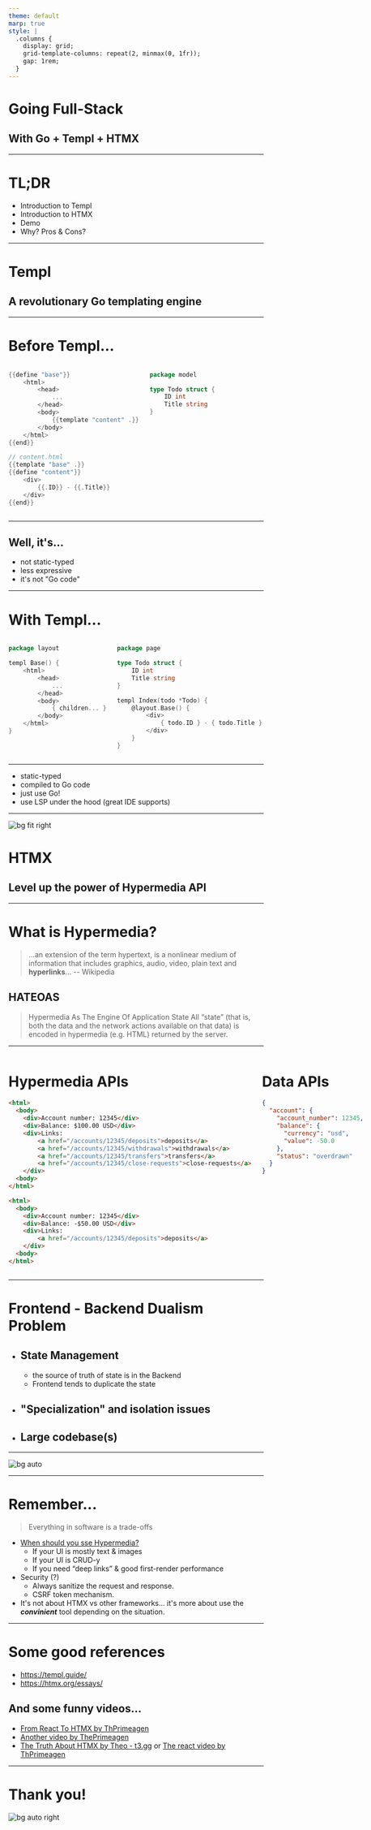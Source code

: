 ```yaml
---
theme: default
marp: true
style: |
  .columns {
    display: grid;
    grid-template-columns: repeat(2, minmax(0, 1fr));
    gap: 1rem;
  }
---
```


# Going Full-Stack

## With Go + Templ + HTMX

---

# TL;DR

- Introduction to Templ
- Introduction to HTMX
- Demo
- Why? Pros & Cons?

---

# Templ

## A revolutionary Go templating engine

---

# Before Templ...

<div class="columns">
<div>

```go
{{define "base"}}
    <html>
        <head>
            ...
        </head>
        <body>
            {{template "content" .}}
        </body>
    </html>
{{end}}
```

```go
// content.html
{{template "base" .}}
{{define "content"}}
    <div>
        {{.ID}} - {{.Title}}
    </div>
{{end}}
```

</div><div>

```go
package model

type Todo struct {
    ID int
    Title string
}

```

</div></div>

---

## Well, it's...

- not static-typed
- less expressive
- it's not "Go code"

---

# With Templ...

<div class="columns">
<div>

```go
package layout

templ Base() {
	<html>
		<head>
			...
		</head>
		<body>
			{ children... }
		</body>
	</html>
}
```

</div><div>

```go
package page

type Todo struct {
    ID int
    Title string
}

templ Index(todo *Todo) {
	@layout.Base() {
		<div>
			{ todo.ID } - { todo.Title }
		</div>
	}
}
```

</div></div>

---

- static-typed
- compiled to Go code
- just use Go!
- use LSP under the hood (great IDE supports)

---

![bg fit right](meme.png)

# HTMX

## Level up the power of Hypermedia API

---

# What is Hypermedia?

> ...an extension of the term hypertext, is a nonlinear medium of information that includes graphics, audio, video, plain text and **hyperlinks**... -- Wikipedia

## HATEOAS

> Hypermedia As The Engine Of Application State
> All “state” (that is, both the data and the network actions available on that data) is encoded in hypermedia (e.g. HTML) returned by the server.

---

<div class="columns">
<div>

# Hypermedia APIs

```html
<html>
  <body>
    <div>Account number: 12345</div>
    <div>Balance: $100.00 USD</div>
    <div>Links:
        <a href="/accounts/12345/deposits">deposits</a>
        <a href="/accounts/12345/withdrawals">withdrawals</a>
        <a href="/accounts/12345/transfers">transfers</a>
        <a href="/accounts/12345/close-requests">close-requests</a>
    </div>
  <body>
</html>
```

```html
<html>
  <body>
    <div>Account number: 12345</div>
    <div>Balance: -$50.00 USD</div>
    <div>Links:
        <a href="/accounts/12345/deposits">deposits</a>
    </div>
  <body>
</html>
```

</div><div>

# Data APIs

```json
{
  "account": {
    "account_number": 12345,
    "balance": {
      "currency": "usd",
      "value": -50.0
    },
    "status": "overdrawn"
  }
}
```

</div></div>

---

# Frontend - Backend Dualism Problem

- ## State Management

  - the source of truth of state is in the Backend
  - Frontend tends to duplicate the state

- ## "Specialization" and isolation issues
- ## Large codebase(s)

---

![bg auto](meme3.jpeg)

---

# Remember...

> Everything in software is a trade-offs

- [When should you sse Hypermedia?](https://htmx.org/essays/when-to-use-hypermedia/)
  - If your UI is mostly text & images
  - If your UI is CRUD-y
  - If you need “deep links” & good first-render performance
- Security (?)
  - Always sanitize the request and response.
  - CSRF token mechanism.
- It's not about HTMX vs other frameworks... it's more about use the **_convinient_** tool depending on the situation.

---

# Some good references

- https://templ.guide/
- https://htmx.org/essays/

## And some funny videos...

- [From React To HTMX by ThPrimeagen](https://www.youtube.com/watch?v=wIzwyyHolRs)
- [Another video by ThePrimeagen](https://www.youtube.com/watch?v=fhXyn0Vrwv4)
- [The Truth About HTMX by Theo - t3.gg](https://www.youtube.com/watch?v=NA5Fcgs_viU) or [The react video by ThPrimeagen](https://www.youtube.com/watch?v=2hMrk7A8Wf0)

---

# Thank you!

![bg auto right](meme2.jpeg)
